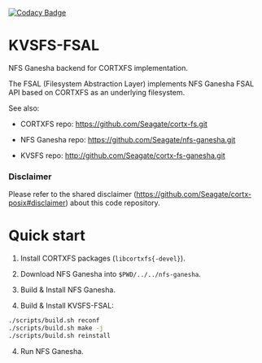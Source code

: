[![Codacy Badge](https://app.codacy.com/project/badge/Grade/62e8043f34f642c397ab84bfbe5cba4d)](https://www.codacy.com?utm_source=github.com&amp;utm_medium=referral&amp;utm_content=Seagate/efs-ganesha&amp;utm_campaign=Badge_Grade)

# KVSFS-FSAL

NFS Ganesha backend for CORTXFS implementation.

The FSAL (Filesystem Abstraction Layer) implements
NFS Ganesha FSAL API based on CORTXFS as an underlying filesystem.

See also:

* CORTXFS repo: https://github.com/Seagate/cortx-fs.git

* NFS Ganesha repo: https://github.com/Seagate/nfs-ganesha.git

* KVSFS repo: http://github.com/Seagate/cortx-fs-ganesha.git


### Disclaimer
Please refer to the shared disclaimer (https://github.com/Seagate/cortx-posix#disclaimer) about this code repository.

# Quick start

1. Install CORTXFS packages (`libcortxfs{-devel}`).

2. Download NFS Ganesha into `$PWD/../../nfs-ganesha`.

3. Build & Install NFS Ganesha.

4. Build & Install KVSFS-FSAL:

```sh
./scripts/build.sh reconf
./scripts/build.sh make -j
./scripts/build.sh reinstall
```

4. Run NFS Ganesha.
